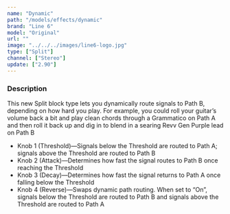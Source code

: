 ```yaml
---
name: "Dynamic"
path: "/models/effects/dynamic"
brand: "Line 6"
model: "Original"
url: ""
image: "../../../images/line6-logo.jpg"
type: ["Split"]
channel: ["Stereo"]
update: ["2.90"]
---
```

### Description

This new Split block type lets you dynamically route signals to Path B, depending on how hard you play. For example, you could roll your guitar’s volume back a bit and play clean chords through a Grammatico on Path A and then roll it back up and dig in to blend in a searing Revv Gen Purple lead on Path B

- Knob 1 (Threshold)—Signals below the Threshold are routed to Path A; signals above the Threshold are routed to Path B
- Knob 2 (Attack)—Determines how fast the signal routes to Path B once reaching the Threshold
- Knob 3 (Decay)—Determines how fast the signal returns to Path A once falling below the Threshold
- Knob 4 (Reverse)—Swaps dynamic path routing. When set to “On”, signals below the Threshold are routed to Path B and signals above the Threshold are routed to Path A